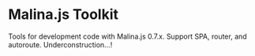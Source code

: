 # Malina.js Toolkit

Tools for development code with Malina.js 0.7.x. Support SPA, router, and autoroute.
Underconstruction...!
